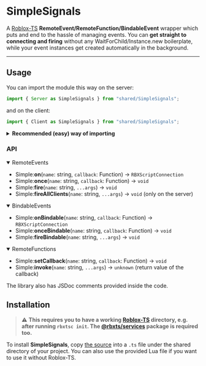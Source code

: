 # SimpleSignals
A [Roblox-TS](https://github.com/roblox-ts/roblox-ts) <b>RemoteEvent/RemoteFunction/BindableEvent</b> wrapper which puts and end to the hassle of managing events. You can <b>get straight to connecting and firing</b> without any WaitForChild/Instance.new boilerplate, while your event instances get created automatically in the background.
<hr>

## Usage
You can import the module this way on the server:
```ts
import { Server as SimpleSignals } from "shared/SimpleSignals";
```
and on the client:
```ts
import { Client as SimpleSignals } from "shared/SimpleSignals";
```
<details>
<summary><b>Recommended (easy) way of importing</b></summary>
	
If you don't want to write `import { Server as SimpleSignals } from "shared/SimpleSignals"` every time you import the module, you can structure your files in this way:

![](https://cdn.discordapp.com/attachments/455748680452931597/774048957046849566/unknown.png)

Where `client/SimpleSignals` is:
```ts
import { Client } from "shared/SimpleSignals";
export = Client;
```
and the same for `server/SimpleSignals`:
```ts
import { Server } from "shared/SimpleSignals";
export = Server;
```
Of course, you can rename the files so they're shorter. I wrote it like this for the sake  of being explicit.

You can then import it from the client/server in this way:
```ts
import Simple from "server/SimpleSignals";
```
```ts
import Simple from "client/SimpleSignals";
```
(or something other than `Simple`)

</details>

### API
<details open>
<summary>RemoteEvents</summary>
	
+ Simple:<b>on</b>(`name`: string, `callback`: Function) → `RBXScriptConnection`<br>
+ Simple:<b>once</b>(`name`: string, `callback`: Function) → `void`<br>
+ Simple:<b>fire</b>(`name`: string, `...args`) → `void`<br>
+ Simple:<b>fireAllClients</b>(`name`: string, `...args`) → `void` (only on the server)<br>

</details>

<details open>
<summary>BindableEvents</summary>

+ Simple:<b>onBindable</b>(`name`: string, `callback`: Function) → `RBXScriptConnection`<br>
+ Simple:<b>onceBindable</b>(`name`: string, `callback`: Function) → `void`<br>
+ Simple:<b>fireBindable</b>(`name`: string, `...args`) → `void`<br>

</details>

<details open>
<summary>RemoteFunctions</summary>

+ Simple:<b>setCallback</b>(`name`: string, `callback`: Function) → `void`<br>
+ Simple:<b>invoke</b>(`name`: string, `...args`) → `unknown` (return value of the callback)<br>

</details>

The library also has JSDoc comments provided inside the code.

## Installation
> ⚠️ **This requires you to have a working [Roblox-TS](https://github.com/roblox-ts/roblox-ts) directory, e.g. after running `rbxtsc init`. The [@rbxts/services](https://www.npmjs.com/package/@rbxts/services) package is required too.**

To install **SimpleSignals**, copy [the source](https://github.com/tacheometry/SimpleSignals/releases) into a `.ts` file under the shared directory of your project.
You can also use the provided Lua file if you want to use it without Roblox-TS.
